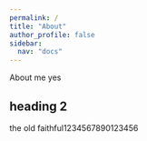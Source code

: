 ```yaml
---
permalink: /
title: "About"
author_profile: false
sidebar:
  nav: "docs"
---
```


About me yes

## heading 2

the old faithful1234567890123456

